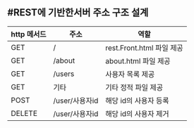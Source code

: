 #REST에 기반한서버 주소 구조 설계
---
|http 메서드|주소|역할|
|---|---|---|
|GET|/|rest.Front.html 파일 제공|
|GET|/about|about.html 파일 제공|
|GET|/users|사용자 목록 제공|
|GET|기타|기타 정적 파일 제공|
|POST|/user/사용자id|해당 id의 사용자 등록|
|DELETE|/user/사용자id|해당 id의 사용자 제거|
